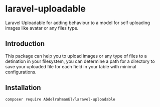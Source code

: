 # laravel-uploadable
Laravel Uploadable for adding behaviour to a model for self uploading images like avatar or any files type.

## Introduction
This package can help you to upload images or any type of files to a detination in your filesystem, you can determine a path for a directory to save your uploaded file for each field in your table with minimal configurations.

## Installation
```
composer require AbdelrahmanBl/laravel-uploadable
```
